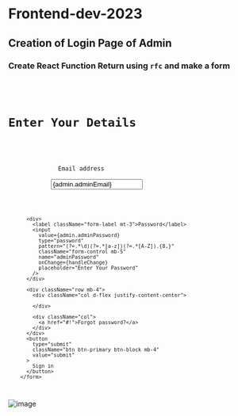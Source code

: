 # Frontend-dev-2023

## Creation of Login Page of Admin 

### Create React Function Return using `rfc` and make a form

<code>
<form className="mt-5 m-5" method="post" onSubmit={loginAdmin}>
          <h1 className="mb-5">Enter Your Details </h1>
          <div>
            <label htmlFor="adminEmail" className="form-label">
              Email address
            </label>
            <input
              value={admin.adminEmail}
              type="email"
              name="adminEmail"
              className="form-control"
              placeholder="Enter Your Email Address"
              onChange={handleChange}
            />
          </div>

          <div>
            <label className="form-label mt-3">Password</label>
            <input
              value={admin.adminPassword}
              type="password"
              pattern="(?=.*\d)(?=.*[a-z])(?=.*[A-Z]).{8,}"
              className="form-control mb-5"
              name="adminPassword"
              onChange={handleChange}
              placeholder="Enter Your Password"
            />
          </div>

          <div className="row mb-4">
            <div className="col d-flex justify-content-center">
              
            </div>

            <div className="col">
              <a href="#!">Forgot password?</a>
            </div>
          </div>
          <button
            type="submit"
            className="btn btn-primary btn-block mb-4"
            value="submit"
          >
            Sign in
          </button>
        </form>

</code>

![image](https://user-images.githubusercontent.com/88712571/222626881-08b48138-1525-4f1e-a879-51a59858ca32.png)
